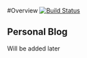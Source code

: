 #Overview [![Build Status](https://travis-ci.org/inoyatov/inoyatov.com.svg?branch=master)](https://travis-ci.org/inoyatov/inoyatov.com)

## Personal Blog
Will be added later
